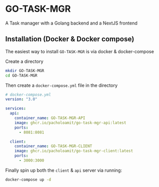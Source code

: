 # GO-TASK-MGR

A Task manager with a Golang backend and a NextJS frontend

## Installation (Docker & Docker compose)

The easiest way to install `GO-TASK-MGR` is via docker & docker-compose

Create a directory

```bash
mkdir GO-TASK-MGR
cd GO-TASK-MGR
```

Then create a `docker-compose.yml` file in the directory

```yaml
# docker-compose.yml
version: "3.0"

services:
  api:
    container_name: GO-TASK-MGR-API
    image: ghcr.io/pacholoamit/go-task-mgr-api:latest
    ports:
      - 8081:8081

  client:
    container_name: GO-TASK-MGR-CLIENT
    image: ghcr.io/pacholoamit/go-task-mgr-client:latest
    ports:
      - 3000:3000
```

Finally spin up both the `client` & `api` server via running:

```bash
docker-compose up -d
```
